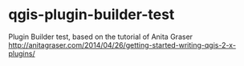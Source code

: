 qgis-plugin-builder-test
========================

Plugin Builder test, based on the tutorial of Anita Graser http://anitagraser.com/2014/04/26/getting-started-writing-qgis-2-x-plugins/
